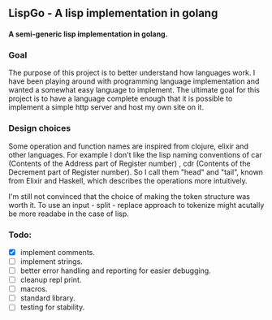 ## LispGo - A lisp implementation in golang
#### A semi-generic lisp implementation in golang.

### Goal 

The purpose of this project is to better understand how languages work. I have been playing around with programming language
implementation and wanted a somewhat easy language to implement. The ultimate goal for this project is to have a language 
complete enough that it is possible to implement a simple http server and host my own site on it.

### Design choices

Some operation and function names are inspired from clojure, elixir and other languages. 
For example I don't like the lisp naming conventions of car (Contents of the Address part of Register number)
, cdr (Contents of the Decrement part of Register number). So I call them "head" and "tail", known from Elixir and Haskell, 
which describes the operations more intuitively. 

I'm still not convinced that the choice of making the token structure was worth it. To use an input - split - replace approach to tokenize might acutally be more readabe in the case of lisp. 


### Todo:
- [x] implement comments.
- [ ] implement strings.  
- [ ] better error handling and reporting for easier debugging.
- [ ] cleanup repl print. 
- [ ] macros.
- [ ] standard library. 
- [ ] testing for stability. 
